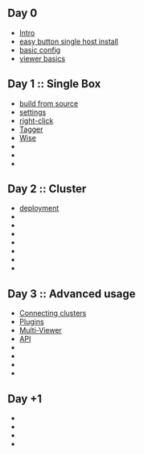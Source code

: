 
## Day 0

 * [Intro]()
 * [easy button single host install]()
 * [basic config]()
 * [viewer basics]()

## Day 1 :: Single Box

 * [build from source](/moloch/day_1/BuildFromSource.md)
 * [settings](/moloch/day_1/Settings.md)
 * [right-click]()
 * [Tagger]()
 * [Wise]()
 * []()
 * []()
 * []()

## Day 2 :: Cluster

* [deployment]()
* []()
* []()
* []()
* []()
* []()
* []()
* []()



## Day 3 :: Advanced usage

* [Connecting clusters](/moloch/day_3/Cluster2Cluster.md)
* [Plugins]()
* [Multi-Viewer]()
* [API]()
* []()
* []()
* []()
* []()

## Day +1

* []()
* []()
* []()
* []()
